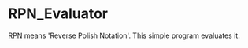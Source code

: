 # RPN_Evaluator

[RPN](https://en.wikipedia.org/wiki/Reverse_Polish_notation) means 'Reverse Polish Notation'.
This simple program evaluates it.
